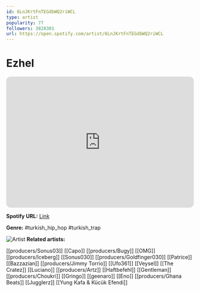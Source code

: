 ```yaml
---
id: 6LnJKrtFnTEGdbWQ2riWCL
type: artist
popularity: 77
followers: 3828301
url: https://open.spotify.com/artist/6LnJKrtFnTEGdbWQ2riWCL
---
```

# Ezhel

<iframe style="border-radius:12px" src="https://open.spotify.com/embed/artist/6LnJKrtFnTEGdbWQ2riWCL" width="100%" height="352" frameBorder="0" allowfullscreen="" allow="autoplay; clipboard-write; encrypted-media; fullscreen; picture-in-picture" loading="lazy"></iframe>

**Spotify URL:** [Link](https://open.spotify.com/artist/6LnJKrtFnTEGdbWQ2riWCL)

**Genre:**  #turkish_hip_hop #turkish_trap

![Artist](https://i.scdn.co/image/ab6761610000e5ebdfbabf5f1338d03c97799cd3)
**Related artists:**

[[producers/Sonus03]]
[[Capo]]
[[producers/Bugy]]
[[OMG]]
[[producers/Iceberg]]
[[Sonus030]]
[[producers/Goldfinger030]]
[[Patrice]]
[[Bazzazian]]
[[producers/Jimmy Torrio]]
[[Ufo361]]
[[Veysel]]
[[The Cratez]]
[[Luciano]]
[[producers/Artz]]
[[Haftbefehl]]
[[Gentleman]]
[[producers/Choukri]]
[[Gringo]]
[[geenaro]]
[[Eno]]
[[producers/Ghana Beats]]
[[Jugglerz]]
[[Yung Kafa & Kücük Efendi]]
